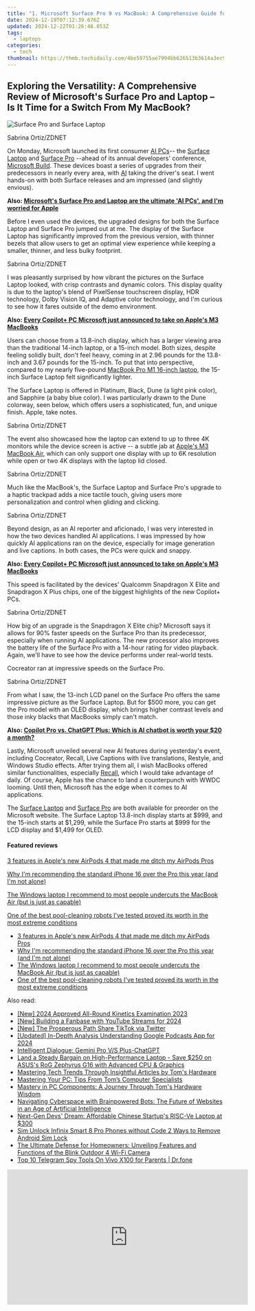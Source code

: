 ```yaml
---
title: "1. Microsoft Surface Pro 9 vs MacBook: A Comprehensive Guide for Windows Enthusiasts | ZDNet"
date: 2024-12-19T07:12:39.676Z
updated: 2024-12-22T01:26:48.053Z
tags:
  - laptops
categories:
  - tech
thumbnail: https://thmb.techidaily.com/4be59755ae7994bb626513b3614a3ec947be3b56430323187fb64d462d24a601.jpg
---
```


## Exploring the Versatility: A Comprehensive Review of Microsoft's Surface Pro and Laptop – Is It Time for a Switch From My MacBook?

![Surface Pro and Surface Laptop](https://www.zdnet.com/a/img/resize/b1393d9ffbfe7ffd32fcc56baa8d3bf606f16403/2024/05/20/7bce5596-1f8a-47ec-98d0-69967f60bc73/img-3308.jpg?auto=webp&width=1280)

Sabrina Ortiz/ZDNET

On Monday, Microsoft launched its first consumer [AI PCs](https://www.zdnet.com/article/what-is-an-ai-pc-and-should-you-buy-one/)\-- the [Surface Laptop](https://www.microsoft.com/en-us/store/configure/surface-laptop-7th-edition/8tq2hq5xxkj9) and [Surface Pro](https://www.microsoft.com/en-us/store/configure/surface-pro-11th-edition/8n9t09p96cmj) \--ahead of its annual developers' conference, [Microsoft Build](https://www.zdnet.com/meet-the-team/sabrina-ortiz/). These devices boast a series of upgrades from their predecessors in nearly every area, with [AI](https://www.zdnet.com/article/what-is-ai-heres-everything-you-need-to-know-about-artificial-intelligence/) taking the driver's seat. I went hands-on with both Surface releases and am impressed (and slightly envious). 

**Also: [Microsoft's Surface Pro and Laptop are the ultimate 'AI PCs', and I'm worried for Apple](https://www.zdnet.com/article/microsofts-surface-pro-and-laptop-are-the-ultimate-ai-pcs-and-im-worried-for-apple/)**

Before I even used the devices, the upgraded designs for both the Surface Laptop and Surface Pro jumped out at me. The display of the Surface Laptop has significantly improved from the previous version, with thinner bezels that allow users to get an optimal view experience while keeping a smaller, thinner, and less bulky footprint.

Sabrina Ortiz/ZDNET

I was pleasantly surprised by how vibrant the pictures on the Surface Laptop looked, with crisp contrasts and dynamic colors. This display quality is due to the laptop's blend of PixelSense touchscreen display, HDR technology, Dolby Vision IQ, and Adaptive color technology, and I'm curious to see how it fares outside of the demo environment.

**Also: [Every Copilot+ PC Microsoft just announced to take on Apple's M3 MacBooks](https://www.zdnet.com/article/every-copilot-pc-microsoft-just-announced-to-take-on-apples-m3-macbooks/)**

Users can choose from a 13.8-inch display, which has a larger viewing area than the traditional 14-inch laptop, or a 15-inch model. Both sizes, despite feeling solidly built, don't feel heavy, coming in at 2.96 pounds for the 13.8-inch and 3.67 pounds for the 15-inch. To put that into perspective, compared to my nearly five-pound [MacBook Pro M1 16-inch laptop](https://apple.sjv.io/c/159047/435031/7613?&sharedid=zdnet&partnerpropertyid=1980086&u=https%3A%2F%2Fwww.apple.com%2Fshop%2Fbuy-mac%2Fmacbook-pro%2F16-inch&subId1=zd-%5F%5FCOM%5FCLICK%5FID%5F%5F-dtp), the 15-inch Surface Laptop felt significantly lighter. 

The Surface Laptop is offered in Platinum, Black, Dune (a light pink color), and Sapphire (a baby blue color). I was particularly drawn to the Dune colorway, seen below, which offers users a sophisticated, fun, and unique finish. Apple, take notes.

Sabrina Ortiz/ZDNET

The event also showcased how the laptop can extend to up to three 4K monitors while the device screen is active -- a subtle jab at [Apple's M3 MacBook Air](https://apple.sjv.io/c/159047/435031/7613?&sharedid=zdnet&partnerpropertyid=1980086&u=https%3A%2F%2Fwww.apple.com%2Fshop%2Fbuy-mac%2Fmacbook-air%2F13-inch-m3&subId1=zd-%5F%5FCOM%5FCLICK%5FID%5F%5F-dtp), which can only support one display with up to 6K resolution while open or two 4K displays with the laptop lid closed. 

Sabrina Ortiz/ZDNET

Much like the MacBook's, the Surface Laptop and Surface Pro's upgrade to a haptic trackpad adds a nice tactile touch, giving users more personalization and control when gliding and clicking.

Sabrina Ortiz/ZDNET

Beyond design, as an AI reporter and aficionado, I was very interested in how the two devices handled AI applications. I was impressed by how quickly AI applications ran on the device, especially for image generation and live captions. In both cases, the PCs were quick and snappy.

**Also: [Every Copilot+ PC Microsoft just announced to take on Apple's M3 MacBooks](https://www.zdnet.com/article/every-copilot-pc-microsoft-just-announced-to-take-on-apples-m3-macbooks/)**

This speed is facilitated by the devices' Qualcomm Snapdragon X Elite and Snapdragon X Plus chips, one of the biggest highlights of the new Copilot+ PCs.

Sabrina Ortiz/ZDNET

How big of an upgrade is the Snapdragon X Elite chip? Microsoft says it allows for 90% faster speeds on the Surface Pro than its predecessor, especially when running AI applications. The new processor also improves the battery life of the Surface Pro with a 14-hour rating for video playback. Again, we'll have to see how the device performs under real-world tests.

Cocreator ran at impressive speeds on the Surface Pro. 

Sabrina Ortiz/ZDNET

From what I saw, the 13-inch LCD panel on the Surface Pro offers the same impressive picture as the Surface Laptop. But for $500 more, you can get the Pro model with an OLED display, which brings higher contrast levels and those inky blacks that MacBooks simply can't match. 

**Also: [Copilot Pro vs. ChatGPT Plus: Which is AI chatbot is worth your $20 a month?](https://www.zdnet.com/article/copilot-pro-vs-chatgpt-plus-which-is-ai-chatbot-is-worth-your-20-a-month/)**

Lastly, Microsoft unveiled several new AI features during yesterday's event, including Cocreator, Recall, Live Captions with live translations, Restyle, and Windows Studio effects. After trying them all, I wish MacBooks offered similar functionalities, especially [Recall](https://www.zdnet.com/article/windows-new-recall-feature-lets-you-ask-ai-for-that-file-or-email-you-cant-find/), which I would take advantage of daily. Of course, Apple has the chance to land a counterpunch with WWDC looming. Until then, Microsoft has the edge when it comes to AI applications.

The [Surface Laptop](https://www.microsoft.com/en-us/store/configure/surface-laptop-7th-edition/8tq2hq5xxkj9) and [Surface Pro](https://www.microsoft.com/en-us/store/configure/surface-pro-11th-edition/8n9t09p96cmj) are both available for preorder on the Microsoft website. The Surface Laptop 13.8-inch display starts at $999, and the 15-inch starts at $1,299, while the Surface Pro starts at $999 for the LCD display and $1,499 for OLED. 

#### Featured reviews

[3 features in Apple's new AirPods 4 that made me ditch my AirPods Pros](https://www.zdnet.com/article/3-features-in-apples-new-airpods-4-that-made-me-ditch-my-airpods-pros/ "3 features in Apple's new AirPods 4 that made me ditch my AirPods Pros")

[Why I'm recommending the standard iPhone 16 over the Pro this year (and I'm not alone)](https://www.zdnet.com/article/why-im-recommending-the-standard-iphone-16-over-the-pro-this-year-and-im-not-alone/ "Why I'm recommending the standard iPhone 16 over the Pro this year (and I'm not alone)")

[The Windows laptop I recommend to most people undercuts the MacBook Air (but is just as capable)](https://www.zdnet.com/article/the-windows-laptop-i-recommend-to-most-people-undercuts-the-macbook-air-but-is-just-as-capable/ "The Windows laptop I recommend to most people undercuts the MacBook Air (but is just as capable)")

[One of the best pool-cleaning robots I've tested proved its worth in the most extreme conditions](https://www.zdnet.com/article/one-of-the-best-pool-cleaning-robots-ive-tested-proved-its-worth-in-the-most-extreme-conditions/ "One of the best pool-cleaning robots I've tested proved its worth in the most extreme conditions")

* [3 features in Apple's new AirPods 4 that made me ditch my AirPods Pros](https://www.zdnet.com/article/3-features-in-apples-new-airpods-4-that-made-me-ditch-my-airpods-pros/ "3 features in Apple's new AirPods 4 that made me ditch my AirPods Pros")
* [Why I'm recommending the standard iPhone 16 over the Pro this year (and I'm not alone)](https://www.zdnet.com/article/why-im-recommending-the-standard-iphone-16-over-the-pro-this-year-and-im-not-alone/ "Why I'm recommending the standard iPhone 16 over the Pro this year (and I'm not alone)")
* [The Windows laptop I recommend to most people undercuts the MacBook Air (but is just as capable)](https://www.zdnet.com/article/the-windows-laptop-i-recommend-to-most-people-undercuts-the-macbook-air-but-is-just-as-capable/ "The Windows laptop I recommend to most people undercuts the MacBook Air (but is just as capable)")
* [One of the best pool-cleaning robots I've tested proved its worth in the most extreme conditions](https://www.zdnet.com/article/one-of-the-best-pool-cleaning-robots-ive-tested-proved-its-worth-in-the-most-extreme-conditions/ "One of the best pool-cleaning robots I've tested proved its worth in the most extreme conditions")

<ins class="adsbygoogle"
     style="display:block"
     data-ad-format="autorelaxed"
     data-ad-client="ca-pub-7571918770474297"
     data-ad-slot="1223367746"></ins>

<ins class="adsbygoogle"
     style="display:block"
     data-ad-client="ca-pub-7571918770474297"
     data-ad-slot="8358498916"
     data-ad-format="auto"
     data-full-width-responsive="true"></ins>

<span class="atpl-alsoreadstyle">Also read:</span>
<div><ul>
<li><a href="https://fox-links.techidaily.com/new-2024-approved-all-round-kinetics-examination-2023/"><u>[New] 2024 Approved All-Round Kinetics Examination 2023</u></a></li>
<li><a href="https://youtube-sure.techidaily.com/uilding-a-fanbase-with-youtube-streams-for-2024/"><u>[New] Building a Fanbase with YouTube Streams for 2024</u></a></li>
<li><a href="https://twitter-videos.techidaily.com/new-the-prosperous-path-share-tiktok-via-twitter/"><u>[New] The Prosperous Path Share TikTok via Twitter</u></a></li>
<li><a href="https://fox-helps.techidaily.com/updated-in-depth-analysis-understanding-google-podcasts-app-for-2024/"><u>[Updated] In-Depth Analysis Understanding Google Podcasts App for 2024</u></a></li>
<li><a href="https://tech-haven.techidaily.com/intelligent-dialogue-gemini-pro-vs-plus-chatgpt/"><u>Intelligent Dialogue: Gemini Pro V/S Plus-ChatGPT</u></a></li>
<li><a href="https://hardware-reviews.techidaily.com/land-a-steady-bargain-on-high-performance-laptop-save-250-on-asuss-rog-zephyrus-g16-with-advanced-cpu-and-graphics/"><u>Land a Steady Bargain on High-Performance Laptop - Save $250 on ASUS's RoG Zephyrus G16 with Advanced CPU & Graphics</u></a></li>
<li><a href="https://hardware-reviews.techidaily.com/mastering-tech-trends-through-insightful-articles-by-toms-hardware/"><u>Mastering Tech Trends Through Insightful Articles by Tom's Hardware</u></a></li>
<li><a href="https://hardware-reviews.techidaily.com/mastering-your-pc-tips-from-toms-computer-specialists/"><u>Mastering Your PC: Tips From Tom’s Computer Specialists</u></a></li>
<li><a href="https://hardware-reviews.techidaily.com/mastery-in-pc-components-a-journey-through-toms-hardware-wisdom/"><u>Mastery in PC Components: A Journey Through Tom's Hardware Wisdom</u></a></li>
<li><a href="https://tech-haven.techidaily.com/navigating-cyberspace-with-brainpowered-bots-the-future-of-websites-in-an-age-of-artificial-intelligence/"><u>Navigating Cyberspace with Brainpowered Bots: The Future of Websites in an Age of Artificial Intelligence</u></a></li>
<li><a href="https://hardware-reviews.techidaily.com/next-gen-devs-dream-affordable-chinese-startups-risc-ve-laptop-at-300/"><u>Next-Gen Devs' Dream: Affordable Chinese Startup's RISC-Ve Laptop at $300</u></a></li>
<li><a href="https://sim-unlock.techidaily.com/sim-unlock-infinix-smart-8-pro-phones-without-code-2-ways-to-remove-android-sim-lock-by-drfone-android/"><u>Sim Unlock Infinix Smart 8 Pro Phones without Code 2 Ways to Remove Android Sim Lock</u></a></li>
<li><a href="https://buynow-marvelous.techidaily.com/the-ultimate-defense-for-homeowners-unveiling-features-and-functions-of-the-blink-outdoor-4-wi-fi-camera/"><u>The Ultimate Defense for Homeowners: Unveiling Features and Functions of the Blink Outdoor 4 Wi-Fi Camera</u></a></li>
<li><a href="https://android-location-track.techidaily.com/top-10-telegram-spy-tools-on-vivo-x100-for-parents-drfone-by-drfone-virtual-android/"><u>Top 10 Telegram Spy Tools On Vivo X100 for Parents | Dr.fone</u></a></li>
</ul></div>

<!-- affiliate ads begin -->
<iframe width="560" height="315" src="https://www.youtube.com/embed/LdVT_-3gESA?si=_HfjpbUEHSRKTXjt" title="YouTube video player" frameborder="0" allow="accelerometer; autoplay; clipboard-write; encrypted-media; gyroscope; picture-in-picture; web-share" referrerpolicy="strict-origin-when-cross-origin" allowfullscreen></iframe>
<!-- affiliate ads end -->


